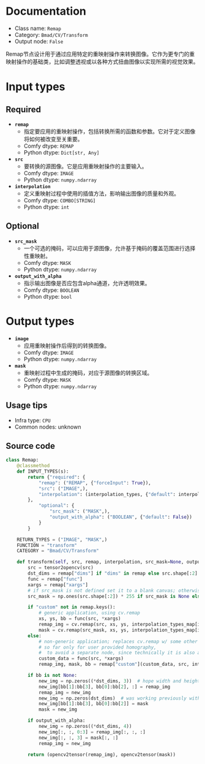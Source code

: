 
# Documentation
- Class name: `Remap`
- Category: `Bmad/CV/Transform`
- Output node: `False`

Remap节点设计用于通过应用特定的重映射操作来转换图像。它作为更专门的重映射操作的基础类，比如调整透视或以各种方式扭曲图像以实现所需的视觉效果。

# Input types
## Required
- **`remap`**
    - 指定要应用的重映射操作，包括转换所需的函数和参数。它对于定义图像将如何被改变至关重要。
    - Comfy dtype: `REMAP`
    - Python dtype: `Dict[str, Any]`
- **`src`**
    - 要转换的源图像。它是应用重映射操作的主要输入。
    - Comfy dtype: `IMAGE`
    - Python dtype: `numpy.ndarray`
- **`interpolation`**
    - 定义重映射过程中使用的插值方法，影响输出图像的质量和外观。
    - Comfy dtype: `COMBO[STRING]`
    - Python dtype: `int`
## Optional
- **`src_mask`**
    - 一个可选的掩码，可以应用于源图像，允许基于掩码的覆盖范围进行选择性重映射。
    - Comfy dtype: `MASK`
    - Python dtype: `numpy.ndarray`
- **`output_with_alpha`**
    - 指示输出图像是否应包含alpha通道，允许透明效果。
    - Comfy dtype: `BOOLEAN`
    - Python dtype: `bool`

# Output types
- **`image`**
    - 应用重映射操作后得到的转换图像。
    - Comfy dtype: `IMAGE`
    - Python dtype: `numpy.ndarray`
- **`mask`**
    - 重映射过程中生成的掩码，对应于源图像的转换区域。
    - Comfy dtype: `MASK`
    - Python dtype: `numpy.ndarray`


## Usage tips
- Infra type: `CPU`
- Common nodes: unknown


## Source code
```python
class Remap:
    @classmethod
    def INPUT_TYPES(s):
        return {"required": {
            "remap": ("REMAP", {"forceInput": True}),
            "src": ("IMAGE",),
            "interpolation": (interpolation_types, {"default": interpolation_types[2]}),
        },
            "optional": {
                "src_mask": ("MASK",),
                "output_with_alpha": ("BOOLEAN", {"default": False})
            }
        }

    RETURN_TYPES = ("IMAGE", "MASK",)
    FUNCTION = "transform"
    CATEGORY = "Bmad/CV/Transform"

    def transform(self, src, remap, interpolation, src_mask=None, output_with_alpha=False):
        src = tensor2opencv(src)
        dst_dims = remap["dims"] if "dims" in remap else src.shape[:2]
        func = remap["func"]
        xargs = remap["xargs"]
        # if src_mask is not defined set it to a blank canvas; otherwise, just unwrap it
        src_mask = np.ones(src.shape[:2]) * 255 if src_mask is None else tensor2opencv(src_mask, 1)

        if "custom" not in remap.keys():
            # generic application, using cv.remap
            xs, ys, bb = func(src, *xargs)
            remap_img = cv.remap(src, xs, ys, interpolation_types_map[interpolation])
            mask = cv.remap(src_mask, xs, ys, interpolation_types_map[interpolation])
        else:
            # non-generic application; replaces cv.remap w/ some other function.
            # so far only for user provided homography,
            #  to avoid a separate node, since technically it is also a remap and also uses the interpolation argument.
            custom_data = func(src, *xargs)
            remap_img, mask, bb = remap["custom"](custom_data, src, interpolation_types_map[interpolation], src_mask)

        if bb is not None:
            new_img = np.zeros((*dst_dims, 3))  # hope width and height are not swapped
            new_img[bb[1]:bb[3], bb[0]:bb[2], :] = remap_img
            remap_img = new_img
            new_img = np.zeros(dst_dims)  # was working previously without the batch dim; unsure if really needed
            new_img[bb[1]:bb[3], bb[0]:bb[2]] = mask
            mask = new_img

        if output_with_alpha:
            new_img = np.zeros((*dst_dims, 4))
            new_img[:, :, 0:3] = remap_img[:, :, :]
            new_img[:, :, 3] = mask[:, :]
            remap_img = new_img

        return (opencv2tensor(remap_img), opencv2tensor(mask))

```
